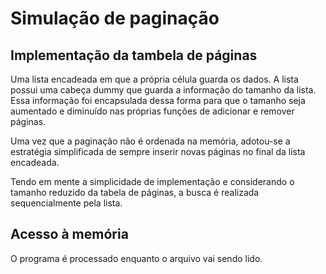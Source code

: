 # Simulação de paginação

## Implementação da tambela de páginas
Uma lista encadeada em que a própria célula guarda os dados. A lista possui uma cabeça dummy que guarda a informação do tamanho da lista. Essa informação foi encapsulada dessa forma para que o tamanho seja aumentado e diminuído nas próprias funções de adicionar e remover páginas.

Uma vez que a paginação não é ordenada na memória, adotou-se a estratégia simplificada de sempre inserir novas páginas no final da lista encadeada.

Tendo em mente a simplicidade de implementação e considerando o tamanho reduzido da tabela de páginas, a busca é realizada sequencialmente pela lista.

## Acesso à memória
O programa é processado enquanto o arquivo vai sendo lido.